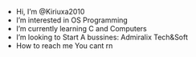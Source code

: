 -  Hi, I’m @Kiriuxa2010
-  I’m interested in OS Programming
-  I’m currently learning C and Computers
-  I’m looking to Start A bussines: Admiralix Tech&Soft
-  How to reach me You cant rn

<!---
Kiriuxa2010/Kiriuxa2010 is a ✨ special ✨ repository because its `README.md` (this file) appears on your GitHub profile.
You can click the Preview link to take a look at your changes.
--->
